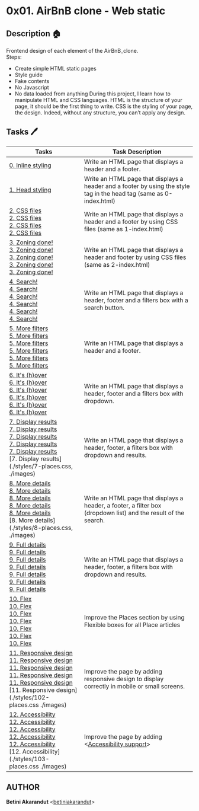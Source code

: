 # 0x01. AirBnB clone - Web static

## Description :house:

Frontend design of each element of the AirBnB_clone.<br>
Steps:
- Create simple HTML static pages
- Style guide
- Fake contents
- No Javascript
- No data loaded from anything
During this project, I learn how to manipulate HTML and CSS languages. HTML is the structure of your page, it should be the first thing to write. CSS is the styling of your page, the design. Indeed, without any structure, you can’t apply any design.

## Tasks :pen:


Tasks | Task Description
--------- | -----------
[0. Inline styling](./0-index.html) | Write an HTML page that displays a header and a footer.
[1. Head styling](./1-index.html) | Write an HTML page that displays a header and a footer by using the style tag in the head tag (same as 0-index.html)
[2. CSS files](./2-index.html)<br>[2. CSS files](./styles/2-common.css)<br>[2. CSS files](./styles/2-header.css)<br>[2. CSS files](./styles/2-footer.css) | Write an HTML page that displays a header and a footer by using CSS files (same as 1-index.html)
[3. Zoning done!](./3-index.html)<br>[3. Zoning done!](./styles/3-common.css)<br>[3. Zoning done!](./styles/3-header.css)<br>[3. Zoning done!](./styles/3-footer.css)<br>[3. Zoning done!](./images) | Write an HTML page that displays a header and footer by using CSS files (same as 2-index.html)
[4. Search!](./4-index.html)<br>[4. Search!](/styles/4-common.css)<br>[4. Search!](./styles/3-header.css)<br>[4. Search!](./styles/3-footer.css)<br>[4. Search!](./styles/4-filters.css)<br>[4. Search!](./images) | Write an HTML page that displays a header, footer and a filters box with a search button.
[5. More filters](./5-index.html)<br>[5. More filters](./styles/4-common.css)<br>[5. More filters](./styles/3-header.css)<br>[5. More filters](./styles/3-footer.css)<br>[5. More filters](./styles/5-filters.css)<br>[5. More filters](./images) | Write an HTML page that displays a header and a footer.
[6. It's (h)over](./6-index.html)<br>[6. It's (h)over](./styles/4-common.css)<br>[6. It's (h)over](./styles/3-header.css)<br>[6. It's (h)over](./styles/3-footer.css)<br>[6. It's (h)over](./styles/6-filters.css)<br>[6. It's (h)over](./images) | Write an HTML page that displays a header, footer and a filters box with dropdown.
[7. Display results](./7-index.html)<br>[7. Display results](./styles/4-common.css)<br>[7. Display results](./styles/3-header.css)<br>[7. Display results](./styles/3-footer.css)<br>[7. Display results](./styles/6-filters.css)<br>[7. Display results](./styles/7-places.css, ./images) | Write an HTML page that displays a header, footer, a filters box with dropdown and results.
[8. More details](./8-index.html)<br>[8. More details](./styles/4-common.css)<br>[8. More details](./styles/3-header.css)<br>[8. More details](./styles/3-footer.css)<br>[8. More details](./styles/6-filters.css)<br>[8. More details](./styles/8-places.css, ./images) | Write an HTML page that displays a header, a footer, a filter box (dropdown list) and the result of the search.
[9. Full details](./100-index.html)<br>[9. Full details](./styles/4-common.css)<br>[9. Full details](./styles/3-header.css)<br>[9. Full details](./styles/3-footer.css)<br>[9. Full details](./styles/6-filters.css)<br>[9. Full details](./styles/100-places.css)<br>[9. Full details](./images) | Write an HTML page that displays a header, footer, a filters box with dropdown and results.
[10. Flex](./101-index.html)<br>[10. Flex](./styles/4-common.css)<br>[10. Flex](./styles/3-header.css)<br>[10. Flex](./styles/3-footer.css)<br>[10. Flex](./styles/6-filters.css)<br>[10. Flex](./styles/101-places.css)<br>[10. Flex](./images) | Improve the Places section by using Flexible boxes for all Place articles
[11. Responsive design](./102-index.html)<br>[11. Responsive design](./styles/102-common.css)<br>[11. Responsive design](./styles/102-header.css)<br>[11. Responsive design](./styles/102-footer.css)<br>[11. Responsive design](./styles/102-filters.css)<br>[11. Responsive design](./styles/102-places.css ./images) | Improve the page by adding responsive design to display correctly in mobile or small screens.
[12. Accessibility](./103-index.html)<br>[12. Accessibility](./styles/103-common.css)<br>[12. Accessibility](./styles/103-header.css)<br>[12. Accessibility](./styles/103-footer.css)<br>[12. Accessibility](./styles/103-filters.css)<br>[12. Accessibility](./styles/103-places.css ./images) | Improve the page by adding <[Accessibility support](https://developer.mozilla.org/en-US/docs/Learn/Accessibility)>

## AUTHOR
**Betini Akarandut** <[betiniakarandut](https://github.com/betiniakarandut)>
